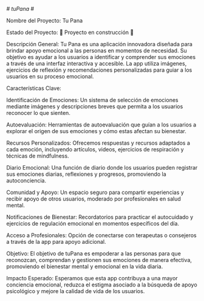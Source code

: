 
<em> # tuPana </em># 

Nombre del Proyecto: Tu Pana

Estado del Proyecto:
:construction: Proyecto en construcción :construction:

Descripción General: Tu Pana es una aplicación innovadora diseñada para brindar apoyo emocional a las personas en momentos de necesidad. Su objetivo es ayudar a los usuarios a identificar y comprender sus emociones a través de una interfaz interactiva y accesible. La app utiliza imágenes, ejercicios de reflexión y recomendaciones personalizadas para guiar a los usuarios en su proceso emocional.

Características Clave:

Identificación de Emociones:
        Un sistema de selección de emociones mediante imágenes y descripciones breves que permita a los usuarios reconocer lo que sienten.

Autoevaluación:
        Herramientas de autoevaluación que guían a los usuarios a explorar el origen de sus emociones y cómo estas afectan su bienestar.

Recursos Personalizados:
        Ofrecemos respuestas y recursos adaptados a cada emoción, incluyendo artículos, videos, ejercicios de respiración y técnicas de mindfulness.

Diario Emocional:
        Una función de diario donde los usuarios pueden registrar sus emociones diarias, reflexiones y progresos, promoviendo la autoconciencia.

Comunidad y Apoyo:
        Un espacio seguro para compartir experiencias y recibir apoyo de otros usuarios, moderado por profesionales en salud mental.

Notificaciones de Bienestar:
        Recordatorios para practicar el autocuidado y ejercicios de regulación emocional en momentos específicos del día.

Acceso a Profesionales:
        Opción de conectarse con terapeutas o consejeros a través de la app para apoyo adicional.

Objetivo: El objetivo de tuPana es empoderar a las personas para que reconozcan, comprendan y gestionen sus emociones de manera efectiva, promoviendo el bienestar mental y emocional en la vida diaria.

Impacto Esperado: Esperamos que esta app contribuya a una mayor conciencia emocional, reduzca el estigma asociado a la búsqueda de apoyo psicológico y mejore la calidad de vida de los usuarios.

